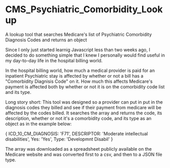 # CMS_Psychiatric_Comorbidity_Lookup
A lookup tool that searches Medicare's list of Psychiatric Comorbidity Diagnosis Codes and returns an object

Since I only just started learnig Javascript less than two weeks ago, I decided to do something simple that I knew I personally 
would find useful in my day-to-day life in the hospital billing world. 

In the hospital billing world, how much a medical provider is paid for an inpatient Psychiatric stay is affected by whether or 
not a bill has a "Comorbidity Diagnisis Code" on it. How much this affects Medicare's payment is affected both by whether or not it 
is on the comorbidity code list and its type.

Long story short: This tool was designed so a provider can put in put in the diagnosis codes they billed and see if their payment 
from medicare will be affected by the codes billed. It searches the array and returns the code, its description, whether or not it's a
comorbidity code, and its type as an object as in the example below:

{ ICD_10_CM_DIAGNOSIS: 'F71',
  DESCRIPTOR: 'Moderate intellectual disabilities',
  Yes: 'Yes',
  Type: 'Developmnt Disabil' }

The array was downloaded as a spreadsheet publicly available on the Medicare website and was converted first to a csv, and 
then to a JSON file type. 
